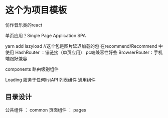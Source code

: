 
# 这个为项目模板
仿作音乐类的react

单页应用？Single Page Application SPA


yarn add lazyload //这个包是图片延迟加载的包  在recommend/Recommend 中使用
HashRouter ：锚链接（单页应用）  pc端兼容性好些
BrowserRouter：手机端跟好兼容

components 路由级别组件

Loading 服务于任何listAPI 列表组件 通用组件

## 目录设计
 公共组件 ： common
 页面组件 ： pages




